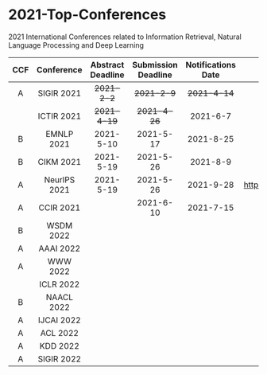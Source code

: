 # 2021-Top-Conferences
2021 International Conferences related to Information Retrieval, Natural Language Processing and Deep Learning

| CCF | Conference | Abstract Deadline | Submission Deadline  | Notifications Date | Website | 
| :----:| :----: | :----: | :----: | :----: |:----: |
| A | SIGIR 2021 | ~~2021-2-2~~ | ~~2021-2-9~~ | ~~2021-4-14~~ | http://sigir.org/sigir2021/ |
|  | ICTIR 2021 | ~~2021-4-19~~ | ~~2021-4-26~~ | 2021-6-7 | https://ictir2021.org/ |
| B | EMNLP 2021 | 2021-5-10 | 2021-5-17 | 2021-8-25 | https://2021.emnlp.org/ |
| B | CIKM 2021 | 2021-5-19 | 2021-5-26 | 2021-8-9 | https://www.cikm2021.org/ |
| A | NeurlPS 2021 | 2021-5-19 | 2021-5-26 | 2021-9-28 | https://neurips.cc/Conferences/2021/ |
| A | CCIR 2021 | | 2021-6-10 | 2021-7-15 | https://ccir2021.dlufl.edu.cn/ |
| B | WSDM 2022 |  |  |  |  |
| A | AAAI 2022 |  |  |  |  |
| A | WWW 2022 |  |  |  |  |
|  | ICLR 2022 |  |  |  |  |
| B | NAACL 2022 |  |  |  |  |
| A | IJCAI 2022 |  |  |  |  |
| A | ACL 2022 |  |  |  |  |
| A | KDD 2022 |  |  |  |  |
| A | SIGIR 2022 |  |  |  |  |